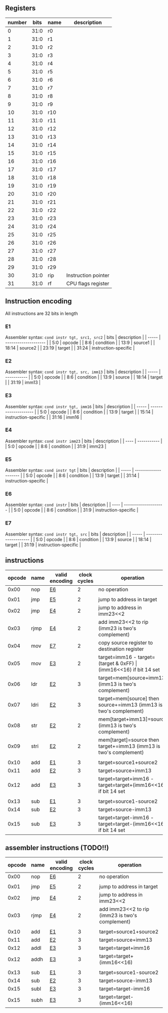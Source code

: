 ## Registers

| number | bits | name | description         |
| ------ | ---- | ---- | ------------------- |
| 0      | 31:0 | r0   |                     |
| 1      | 31:0 | r1   |                     |
| 2      | 31:0 | r2   |                     |
| 3      | 31:0 | r3   |                     |
| 4      | 31:0 | r4   |                     |
| 5      | 31:0 | r5   |                     |
| 6      | 31:0 | r6   |                     |
| 7      | 31:0 | r7   |                     |
| 8      | 31:0 | r8   |                     |
| 9      | 31:0 | r9   |                     |
| 10     | 31:0 | r10  |                     |
| 11     | 31:0 | r11  |                     |
| 12     | 31:0 | r12  |                     |
| 13     | 31:0 | r13  |                     |
| 14     | 31:0 | r14  |                     |
| 15     | 31:0 | r15  |                     |
| 16     | 31:0 | r16  |                     |
| 17     | 31:0 | r17  |                     |
| 18     | 31:0 | r18  |                     |
| 19     | 31:0 | r19  |                     |
| 20     | 31:0 | r20  |                     |
| 21     | 31:0 | r21  |                     |
| 22     | 31:0 | r22  |                     |
| 23     | 31:0 | r23  |                     |
| 24     | 31:0 | r24  |                     |
| 25     | 31:0 | r25  |                     |
| 26     | 31:0 | r26  |                     |
| 27     | 31:0 | r27  |                     |
| 28     | 31:0 | r28  |                     |
| 29     | 31:0 | r29  |                     |
| 30     | 31:0 | rip  | Instruction pointer |
| 31     | 31:0 | rf   | CPU flags register  |

## Instruction encoding
All instructions are 32 bits in length

### E1
Assembler syntax: `cond instr tgt, src1, src2`
| bits  | description          |
| ----- | -------------------- |
| 5:0   | opcode               |
| 8:6   | condition            |
| 13:9  | source1              |
| 18:14 | source2              |
| 23:19 | target               |
| 31:24 | instruction-specific |

### E2
Assembler syntax: `cond instr tgt, src, imm13`
| bits  | description |
| ----- | ----------- |
| 5:0   | opcode      |
| 8:6   | condition   |
| 13:9  | source      |
| 18:14 | target      |
| 31:19 | imm13       |

### E3
Assembler syntax: `cond instr tgt, imm16`
| bits  | description          |
| ----- | -------------------- |
| 5:0   | opcode               |
| 8:6   | condition            |
| 13:9  | target               |
| 15:14 | instruction-specific |
| 31:16 | imm16                |

### E4
Assembler syntax: `cond instr imm23`
| bits | description |
| ---- | ----------- |
| 5:0  | opcode      |
| 8:6  | condition   |
| 31:9 | imm23       |

### E5
Assembler syntax: `cond instr tgt`
| bits  | description          |
| ----- | -------------------- |
| 5:0   | opcode               |
| 8:6   | condition            |
| 13:9  | target               |
| 31:14 | instruction-specific |

### E6
Assembler syntax: `cond instr`
| bits | description          |
| ---- | -------------------- |
| 5:0  | opcode               |
| 8:6  | condition            |
| 31:9 | instruction-specific |

### E7
Assembler syntax: `cond instr tgt, src`
| bits  | description          |
| ----- | -------------------- |
| 5:0   | opcode               |
| 8:6   | condition            |
| 13:9  | source               |
| 18:14 | target               |
| 31:19 | instruction-specific |

## instructions
| opcode | name | valid encoding | clock cycles | operation                                                          |
| ------ | ---- | -------------- | ------------ | ------------------------------------------------------------------ |
| 0x00   | nop  | [E6](#e6)      | 2            | no operation                                                       |
|        |      |                |              |                                                                    |
| 0x01   | jmp  | [E5](#e5)      | 2            | jump to address in target                                          |
| 0x02   | jmp  | [E4](#e4)      | 2            | jump to address in imm23<<2                                        |
| 0x03   | rjmp | [E4](#e4)      | 2            | add imm23<<2 to rip (imm23 is two's complement)                    |
| 0x04   | mov  | [E7](#e7)      | 2            | copy source register to destination register                       |
| 0x05   | mov  | [E3](#e3)      | 2            | target=imm16 - target=(target & 0xFF) \| (imm16<<16) if bit 14 set |
| 0x06   | ldr  | [E2](#e2)      | 3            | target=mem[source+imm13] (imm13 is two's complement)               |
| 0x07   | ldri | [E2](#e2)      | 3            | target=mem[source] then source+=imm13 (imm13 is two's complement)  |
| 0x08   | str  | [E2](#e2)      | 2            | mem[target+imm13]=source (imm13 is two's complement)               |
| 0x09   | stri | [E2](#e2)      | 2            | mem[target]=source then target+=imm13 (imm13 is two's complement)  |
|        |      |                |              |                                                                    |
| 0x10   | add  | [E1](#e1)      | 3            | target=source1+source2                                             |
| 0x11   | add  | [E2](#e2)      | 3            | target=source+imm13                                                |
| 0x12   | add  | [E3](#e3)      | 3            | target=target+imm16 - target=target+(imm16<<16) if bit 14 set      |
|        |      |                |              |                                                                    |
| 0x13   | sub  | [E1](#e1)      | 3            | target=source1-source2                                             |
| 0x14   | sub  | [E2](#e2)      | 3            | target=source-imm13                                                |
| 0x15   | sub  | [E3](#e3)      | 3            | target=target-imm16 - target=target-(imm16<<16) if bit 14 set      |

## assembler instructions (TODO!!)
| opcode | name | valid encoding | clock cycles | operation                                       |
| ------ | ---- | -------------- | ------------ | ----------------------------------------------- |
| 0x00   | nop  | [E6](#e6)      | 2            | no operation                                    |
|        |      |                |              |                                                 |
| 0x01   | jmp  | [E5](#e5)      | 2            | jump to address in target                       |
| 0x02   | jmp  | [E4](#e4)      | 2            | jump to address in imm23<<2                     |
| 0x03   | rjmp | [E4](#e4)      | 2            | add imm23<<2 to rip (imm23 is two's complement) |
|        |      |                |              |                                                 |
| 0x10   | add  | [E1](#e1)      | 3            | target=source1+source2                          |
| 0x11   | add  | [E2](#e2)      | 3            | target=source+imm13                             |
| 0x12   | addl | [E3](#e3)      | 3            | target=target+imm16                             |
| 0x12   | addh | [E3](#e3)      | 3            | target=target+(imm16<<16)                       |
|        |      |                |              |                                                 |
| 0x13   | sub  | [E1](#e1)      | 3            | target=source1-source2                          |
| 0x14   | sub  | [E2](#e2)      | 3            | target=source-imm13                             |
| 0x15   | subl | [E3](#e3)      | 3            | target=target-imm16                             |
| 0x15   | subh | [E3](#e3)      | 3            | target=target-(imm16<<16)                       |
